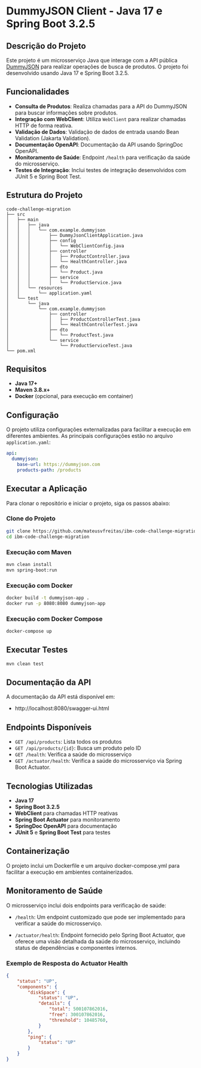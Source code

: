 # DummyJSON Client - Java 17 e Spring Boot 3.2.5

## Descrição do Projeto
Este projeto é um microsserviço Java que interage com a API pública [DummyJSON](https://dummyjson.com/docs/products) para realizar operações de busca de produtos. O projeto foi desenvolvido usando Java 17 e Spring Boot 3.2.5.

## Funcionalidades
* **Consulta de Produtos**: Realiza chamadas para a API do DummyJSON para buscar informações sobre produtos.
* **Integração com WebClient**: Utiliza `WebClient` para realizar chamadas HTTP de forma reativa.
* **Validação de Dados**: Validação de dados de entrada usando Bean Validation (Jakarta Validation).
* **Documentação OpenAPI**: Documentação da API usando SpringDoc OpenAPI.
* **Monitoramento de Saúde**: Endpoint `/health` para verificação da saúde do microsserviço.
* **Testes de Integração**: Inclui testes de integração desenvolvidos com JUnit 5 e Spring Boot Test.

## Estrutura do Projeto
```
code-challenge-migration
├── src
│   ├── main
│   │   ├── java
│   │   │   └── com.example.dummyjson
│   │   │       ├── DummyJsonClientApplication.java
│   │   │       ├── config
│   │   │       │   └── WebClientConfig.java
│   │   │       ├── controller
│   │   │       │   ├── ProductController.java
│   │   │       │   └── HealthController.java
│   │   │       ├── dto
│   │   │       │   └── Product.java
│   │   │       ├── service
│   │   │       │   └── ProductService.java
│   │   └── resources
│   │       └── application.yaml
│   └── test
│       └── java
│           └── com.example.dummyjson
│               ├── controller
│               │   ├── ProductControllerTest.java
│               │   └── HealthControllerTest.java
│               ├── dto
│               │   └── ProductTest.java
│               └── service
│                   └── ProductServiceTest.java
└── pom.xml
```

## Requisitos
* **Java 17+**
* **Maven 3.8.x+**
* **Docker** (opcional, para execução em container)

## Configuração
O projeto utiliza configurações externalizadas para facilitar a execução em diferentes ambientes. As principais configurações estão no arquivo `application.yaml`:

```yaml
api:
  dummyjson:
    base-url: https://dummyjson.com
    products-path: /products
```

## Executar a Aplicação
Para clonar o repositório e iniciar o projeto, siga os passos abaixo:
### Clone do Projeto
```bash
git clone https://github.com/mateusvfreitas/ibm-code-challenge-migration.git
cd ibm-code-challenge-migration
```

### Execução com Maven
```bash
mvn clean install
mvn spring-boot:run
```

### Execução com Docker
```bash
docker build -t dummyjson-app .
docker run -p 8080:8080 dummyjson-app
```

### Execução com Docker Compose
```bash
docker-compose up
```

## Executar Testes
```bash
mvn clean test
```

## Documentação da API
A documentação da API está disponível em:
- http://localhost:8080/swagger-ui.html

## Endpoints Disponíveis
- `GET /api/products`: Lista todos os produtos
- `GET /api/products/{id}`: Busca um produto pelo ID
- `GET /health`: Verifica a saúde do microsserviço
- `GET /actuator/health`: Verifica a saúde do microsserviço via Spring Boot Actuator.

## Tecnologias Utilizadas
- **Java 17**
- **Spring Boot 3.2.5**
- **WebClient** para chamadas HTTP reativas
- **Spring Boot Actuator** para monitoramento
- **SpringDoc OpenAPI** para documentação
- **JUnit 5** e **Spring Boot Test** para testes

## Containerização
O projeto inclui um Dockerfile e um arquivo docker-compose.yml para facilitar a execução em ambientes containerizados.

## Monitoramento de Saúde
O microsserviço inclui dois endpoints para verificação de saúde:

- `/health`: Um endpoint customizado que pode ser implementado para verificar a saúde do microsserviço.

- `/actuator/health`: Endpoint fornecido pelo Spring Boot Actuator, que oferece uma visão detalhada da saúde do microsserviço, incluindo status de dependências e componentes internos.

### Exemplo de Resposta do Actuator Health
```json
{
    "status": "UP",
    "components": {
        "diskSpace": {
            "status": "UP",
            "details": {
                "total": 500107862016,
                "free": 300107862016,
                "threshold": 10485760,
            }
        },
        "ping": {
            "status": "UP"
        }
    }
}
```

